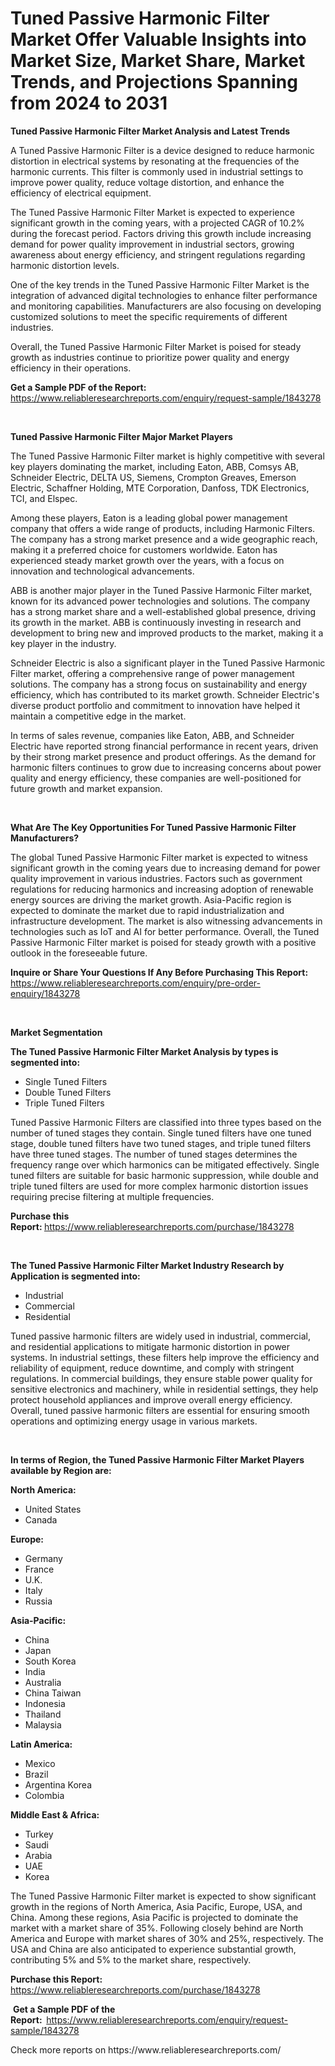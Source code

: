 <p><h1>Tuned Passive Harmonic Filter Market Offer Valuable Insights into Market Size, Market Share, Market Trends, and Projections Spanning from 2024 to 2031</h1></p><p><strong>Tuned Passive Harmonic Filter Market Analysis and Latest Trends</strong></p>
<p><p>A Tuned Passive Harmonic Filter is a device designed to reduce harmonic distortion in electrical systems by resonating at the frequencies of the harmonic currents. This filter is commonly used in industrial settings to improve power quality, reduce voltage distortion, and enhance the efficiency of electrical equipment.</p><p>The Tuned Passive Harmonic Filter Market is expected to experience significant growth in the coming years, with a projected CAGR of 10.2% during the forecast period. Factors driving this growth include increasing demand for power quality improvement in industrial sectors, growing awareness about energy efficiency, and stringent regulations regarding harmonic distortion levels.</p><p>One of the key trends in the Tuned Passive Harmonic Filter Market is the integration of advanced digital technologies to enhance filter performance and monitoring capabilities. Manufacturers are also focusing on developing customized solutions to meet the specific requirements of different industries.</p><p>Overall, the Tuned Passive Harmonic Filter Market is poised for steady growth as industries continue to prioritize power quality and energy efficiency in their operations.</p></p>
<p><strong>Get a Sample PDF of the Report:&nbsp;</strong> <a href="https://www.reliableresearchreports.com/enquiry/request-sample/1843278">https://www.reliableresearchreports.com/enquiry/request-sample/1843278</a></p>
<p>&nbsp;</p>
<p><strong>Tuned Passive Harmonic Filter Major Market Players</strong></p>
<p><p>The Tuned Passive Harmonic Filter market is highly competitive with several key players dominating the market, including Eaton, ABB, Comsys AB, Schneider Electric, DELTA US, Siemens, Crompton Greaves, Emerson Electric, Schaffner Holding, MTE Corporation, Danfoss, TDK Electronics, TCI, and Elspec.</p><p>Among these players, Eaton is a leading global power management company that offers a wide range of products, including Harmonic Filters. The company has a strong market presence and a wide geographic reach, making it a preferred choice for customers worldwide. Eaton has experienced steady market growth over the years, with a focus on innovation and technological advancements.</p><p>ABB is another major player in the Tuned Passive Harmonic Filter market, known for its advanced power technologies and solutions. The company has a strong market share and a well-established global presence, driving its growth in the market. ABB is continuously investing in research and development to bring new and improved products to the market, making it a key player in the industry.</p><p>Schneider Electric is also a significant player in the Tuned Passive Harmonic Filter market, offering a comprehensive range of power management solutions. The company has a strong focus on sustainability and energy efficiency, which has contributed to its market growth. Schneider Electric's diverse product portfolio and commitment to innovation have helped it maintain a competitive edge in the market.</p><p>In terms of sales revenue, companies like Eaton, ABB, and Schneider Electric have reported strong financial performance in recent years, driven by their strong market presence and product offerings. As the demand for harmonic filters continues to grow due to increasing concerns about power quality and energy efficiency, these companies are well-positioned for future growth and market expansion.</p></p>
<p>&nbsp;</p>
<p><strong>What Are The Key Opportunities For Tuned Passive Harmonic Filter Manufacturers?</strong></p>
<p><p>The global Tuned Passive Harmonic Filter market is expected to witness significant growth in the coming years due to increasing demand for power quality improvement in various industries. Factors such as government regulations for reducing harmonics and increasing adoption of renewable energy sources are driving the market growth. Asia-Pacific region is expected to dominate the market due to rapid industrialization and infrastructure development. The market is also witnessing advancements in technologies such as IoT and AI for better performance. Overall, the Tuned Passive Harmonic Filter market is poised for steady growth with a positive outlook in the foreseeable future.</p></p>
<p><strong>Inquire or Share Your Questions If Any Before Purchasing This Report:</strong> <a href="https://www.reliableresearchreports.com/enquiry/pre-order-enquiry/1843278">https://www.reliableresearchreports.com/enquiry/pre-order-enquiry/1843278</a></p>
<p>&nbsp;</p>
<p><strong>Market Segmentation</strong></p>
<p><strong>The Tuned Passive Harmonic Filter Market Analysis by types is segmented into:</strong></p>
<p><ul><li>Single Tuned Filters</li><li>Double Tuned Filters</li><li>Triple Tuned Filters</li></ul></p>
<p><p>Tuned Passive Harmonic Filters are classified into three types based on the number of tuned stages they contain. Single tuned filters have one tuned stage, double tuned filters have two tuned stages, and triple tuned filters have three tuned stages. The number of tuned stages determines the frequency range over which harmonics can be mitigated effectively. Single tuned filters are suitable for basic harmonic suppression, while double and triple tuned filters are used for more complex harmonic distortion issues requiring precise filtering at multiple frequencies.</p></p>
<p><strong>Purchase this Report:&nbsp;</strong><a href="https://www.reliableresearchreports.com/purchase/1843278">https://www.reliableresearchreports.com/purchase/1843278</a></p>
<p>&nbsp;</p>
<p><strong>The Tuned Passive Harmonic Filter Market Industry Research by Application is segmented into:</strong></p>
<p><ul><li>Industrial</li><li>Commercial</li><li>Residential</li></ul></p>
<p><p>Tuned passive harmonic filters are widely used in industrial, commercial, and residential applications to mitigate harmonic distortion in power systems. In industrial settings, these filters help improve the efficiency and reliability of equipment, reduce downtime, and comply with stringent regulations. In commercial buildings, they ensure stable power quality for sensitive electronics and machinery, while in residential settings, they help protect household appliances and improve overall energy efficiency. Overall, tuned passive harmonic filters are essential for ensuring smooth operations and optimizing energy usage in various markets.</p></p>
<p>&nbsp;</p>
<p><strong>In terms of Region, the Tuned Passive Harmonic Filter Market Players available by Region are:</strong></p>
<p>
    <p> <strong> North America: </strong>
        <ul>
            <li>United States</li>
            <li>Canada</li>
        </ul>
        </p> 
    <p> <strong> Europe: </strong>
        <ul>
            <li>Germany</li>
            <li>France</li>
            <li>U.K.</li>
            <li>Italy</li>
            <li>Russia</li>
        </ul>
        </p> 
    <p> <strong> Asia-Pacific: </strong>
        <ul>
            <li>China</li>
            <li>Japan</li>
            <li>South Korea</li>
            <li>India</li>
            <li>Australia</li>
            <li>China Taiwan</li>
            <li>Indonesia</li>
            <li>Thailand</li>
            <li>Malaysia</li>
        </ul>
        </p> 
    <p> <strong> Latin America: </strong>
        <ul>
            <li>Mexico</li>
            <li>Brazil</li>
            <li>Argentina Korea</li>
            <li>Colombia</li>
        </ul>
        </p> 
    <p> <strong> Middle East & Africa: </strong>
        <ul>
            <li>Turkey</li>
            <li>Saudi</li>
            <li>Arabia</li>
            <li>UAE</li>
            <li>Korea</li>
        </ul>
    </p>
    </p>
<p><p>The Tuned Passive Harmonic Filter market is expected to show significant growth in the regions of North America, Asia Pacific, Europe, USA, and China. Among these regions, Asia Pacific is projected to dominate the market with a market share of 35%. Following closely behind are North America and Europe with market shares of 30% and 25%, respectively. The USA and China are also anticipated to experience substantial growth, contributing 5% and 5% to the market share, respectively.</p></p>
<p><strong>Purchase this Report: </strong><a href="https://www.reliableresearchreports.com/purchase/1843278">https://www.reliableresearchreports.com/purchase/1843278</a></p>
<p>&nbsp;<strong>Get a Sample PDF of the Report:&nbsp;&nbsp;</strong><a href="https://www.reliableresearchreports.com/enquiry/request-sample/1843278">https://www.reliableresearchreports.com/enquiry/request-sample/1843278</a></p>
<p><strong></strong></p>
<p>Check more reports on https://www.reliableresearchreports.com/</p>
